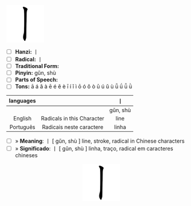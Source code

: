 <a href="https://zh.wikipedia.org/wiki/File:%E4%B8%A8-order.gif" target="blank"><img align="center" src="https://github.com/DeiseFreire/Chinese_dictionary/blob/main/Hanzi%20%E4%B8%A8/%E4%B8%A8.gif" alt="" height="100" /></a> 

- [ ] **Hanzi:** 丨
- [ ] **Radical:** 丨 
- [ ] **Traditional Form:**
- [ ] **Pinyin:**  gǔn, shù 
- [ ] **Parts of Speech:** 
- [ ] **Tons:** ā á ǎ à ē é ě è ī í ǐ ì ō ó ǒ ò ū ú ǔ ù ǖ ǘ ǚ ǜ 

| languages |  | 丨 |
| :---: | :---: | :---: |
|  |   |  gǔn, shù | 
| English | Radicals in this Character | line  | 
| Português |Radicais neste caractere | linha |

- [ ]  » **Meaning**: 丨 [ gǔn, shù ] line, stroke, radical in Chinese characters
- [ ] » **Significado**: 丨 [ gǔn, shù ] linha, traço, radical em caracteres chineses

<p align="center">
<a href="https://zh.wikipedia.org/wiki/File:%E4%B8%A8-order.gif" target="blank"><img align="center" src="https://github.com/DeiseFreire/Chinese_dictionary/blob/main/Hanzi%20%E4%B8%A8/%E4%B8%A8.gif" alt="" height="100" /></a> 
</p>
